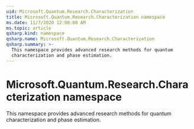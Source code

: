 ```yaml
---
uid: Microsoft.Quantum.Research.Characterization
title: Microsoft.Quantum.Research.Characterization namespace
ms.date: 11/7/2020 12:00:00 AM
ms.topic: article
qsharp.kind: namespace
qsharp.name: Microsoft.Quantum.Research.Characterization
qsharp.summary: >-
  This namespace provides advanced research methods for quantum
  characterization and phase estimation.
---
```


# Microsoft.Quantum.Research.Characterization namespace

This namespace provides advanced research methods for quantumcharacterization and phase estimation.

